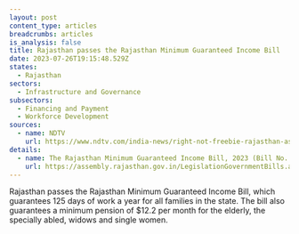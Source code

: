 ```yaml
---
layout: post
content_type: articles
breadcrumbs: articles
is_analysis: false
title: Rajasthan passes the Rajasthan Minimum Guaranteed Income Bill
date: 2023-07-26T19:15:48.529Z
states:
  - Rajasthan
sectors:
  - Infrastructure and Governance
subsectors:
  - Financing and Payment
  - Workforce Development
sources:
  - name: NDTV
    url: https://www.ndtv.com/india-news/right-not-freebie-rajasthan-assembly-passes-minimum-income-guarantee-bill-4230009
details:
  - name: The Rajasthan Minimum Guaranteed Income Bill, 2023 (Bill No. 26, 2023)
    url: https://assembly.rajasthan.gov.in/LegislationGovernmentBills.aspx
---
```

Rajasthan passes the Rajasthan Minimum Guaranteed Income Bill, which guarantees 125 days of work a year for all families in the state. The bill also guarantees a minimum pension of $12.2 per month for the elderly, the specially abled, widows and single women.
